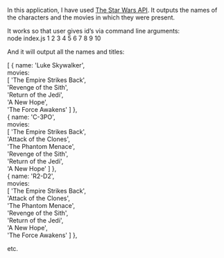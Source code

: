 In this application, I have used <a href="https://swapi.dev/">The Star Wars API</a>. 
It outputs the names of the characters and the movies in which they were present.

It works so that user gives id’s via command line arguments: <br />
node index.js 1 2 3 4 5 6 7 8 9 10

And it will output all the names and titles:

[ { name: 'Luke Skywalker',<br />
    movies:<br />
     [ 'The Empire Strikes Back',<br />
       'Revenge of the Sith',<br />
       'Return of the Jedi',<br />
       'A New Hope',<br />
       'The Force Awakens' ] },<br />
  { name: 'C-3PO',<br />
    movies:<br />
     [ 'The Empire Strikes Back',<br />
       'Attack of the Clones',<br />
       'The Phantom Menace',<br />
       'Revenge of the Sith',<br />
       'Return of the Jedi',<br />
       'A New Hope' ] },<br />
  { name: 'R2-D2',<br />
    movies:<br />
     [ 'The Empire Strikes Back',<br />
       'Attack of the Clones',<br />
       'The Phantom Menace',<br />
       'Revenge of the Sith',<br />
       'Return of the Jedi',<br />
       'A New Hope',<br />
       'The Force Awakens' ] },

etc.
